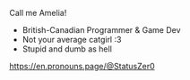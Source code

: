 Call me Amelia!
- British-Canadian Programmer & Game Dev
- Not your average catgirl :3
- Stupid and dumb as hell

https://en.pronouns.page/@StatusZer0
